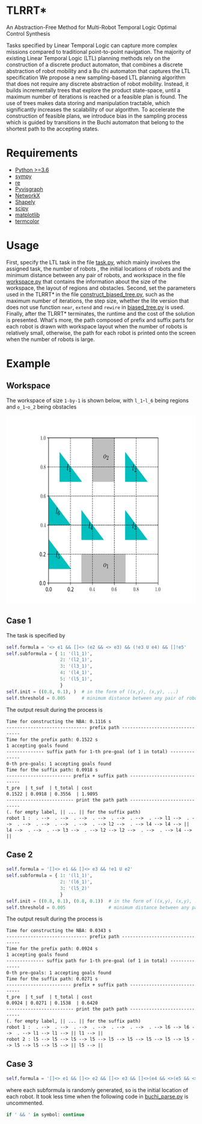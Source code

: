 # TLRRT*

An Abstraction-Free Method for Multi-Robot Temporal Logic Optimal Control Synthesis

Tasks specified by Linear Temporal Logic can capture more complex missions compared to traditional point-to-point navigation.
The majority of existing Linear Temporal Logic (LTL) planning methods rely on the construction of a discrete product 
automaton, that combines a discrete abstraction of robot mobility and a Bu ̈chi automaton that captures the LTL specification
We propose a new sampling-based LTL planning algorithm that does not require any discrete abstraction of robot mobility.
Instead, it builds incrementally trees that explore the product state-space, until a maximum number of iterations is
reached or a feasible plan is found. The use of trees makes data storing and manipulation tractable, which significantly
increases the scalability of our algorithm. To accelerate the construction of feasible plans, we introduce bias in the
sampling process which is guided by transitions in the Buchi automaton that belong to the shortest path to the accepting
states.

# Requirements
* [Python >=3.6](https://www.python.org/downloads/)
* [sympy](https://www.sympy.org/en/index.html)
* [re]()
* [Pyvisgraph](https://github.com/TaipanRex/pyvisgraph)
* [NetworkX](https://networkx.github.io)
* [Shapely](https://github.com/Toblerity/Shapely)
* [scipy](https://www.scipy.org)
* [matplotlib](https://matplotlib.org)
* [termcolor](https://pypi.org/project/termcolor/)

# Usage

First, specify the LTL task in the file [task.py](/task.py), which mainly involves the assigned task, the number of robots
, the initial locations of robots and the minimum distance between any pair of robots, and workspace in the file [workspace.py](/workspace.py) that contains the information 
about the size of the workspace, the layout of regions and obstacles. Second, set the parameters used in the TLRRT* in the
file [construct_biased_tree.py](/construct_biased_tree.py), such as the maximum number of iterations, the step size, whether the lite version that does not use function `near`, `extend` and `rewire` in 
[biased_tree.py](/biased_tree.py) is used. Finally, after the TLRRT* terminates, the runtime and the cost of the solution is 
presented. What's more, the path composed of prefix and suffix parts for each robot is drawn with workspace layout when the number of robots is relatively small, otherwise, the path for each
robot is printed onto the screen when the number of robots is large. 

# Example

## Workspace
The workspace of size `1-by-1` is shown below, with `l_1`-`l_6` being regions and `o_1`-`o_2` being obstacles
<p align="center">
<img src="workspace.png"  width="750" height="500">
</p>

## Case 1
The task is specified by 
```python
self.formula = '<> e1 && []<> (e2 && <> e3) && (!e3 U e4) && []!e5'
self.subformula = { 1: '(l1_1)',
                    2: '(l2_1)',
                    3: '(l3_1)',
                    4: '(l4_1)',
                    5: '(l5_1)',
                    }     
self.init = ((0.8, 0.1), )  # in the form of ((x,y), (x,y), ...)    
self.threshold = 0.005      # minimum distance between any pair of robots  
```
The output result during the process is 
```
Time for constructing the NBA: 0.1116 s
------------------------------ prefix path --------------------------------
Time for the prefix path: 0.1522 s
1 accepting goals found
-------------- suffix path for 1-th pre-goal (of 1 in total) --------------
0-th pre-goals: 1 accepting goals found
Time for the suffix path: 0.0918 s
------------------------ prefix + suffix path -----------------------------
t_pre  | t_suf  | t_total | cost
0.1522 | 0.0918 | 0.3556  | 1.9895
------------------------- print the path path -----------------------------
(. for empty label, || ... || for the suffix path)
robot 1 :  . -->  . -->  . -->  . -->  . -->  . -->  . --> l1 -->  . -->  . -->  . -->  . -->  . -->  . --> l2 -->  . --> l4 --> l4 --> || l4 -->  . -->  . --> l3 -->  . --> l2 --> l2 -->  . -->  . --> l4 --> || 
```
## Case 2
```python
self.formula = '[]<> e1 && []<> e3 && !e1 U e2'
self.subformula = { 1: '(l1_1)',
                    2: '(l6_1)',
                    3: '(l5_2)'
                    }
self.init = ((0.8, 0.1), (0.8, 0.1))  # in the form of ((x,y), (x,y), ...)    
self.threshold = 0.005                # minimum distance between any pair of robots                    
```
The output result during the process is 
```
Time for constructing the NBA: 0.0343 s
------------------------------ prefix path --------------------------------
Time for the prefix path: 0.0924 s
1 accepting goals found
-------------- suffix path for 1-th pre-goal (of 1 in total) --------------
0-th pre-goals: 1 accepting goals found
Time for the suffix path: 0.0271 s
------------------------ prefix + suffix path -----------------------------
t_pre  | t_suf  | t_total | cost
0.0924 | 0.0271 | 0.1538  | 0.6420
------------------------- print the path path -----------------------------
(. for empty label, || ... || for the suffix path)
robot 1 :  . -->  . -->  . -->  . -->  . -->  . -->  . --> l6 --> l6 -->  . --> l1 --> l1 --> || l1 --> || 
robot 2 : l5 --> l5 --> l5 --> l5 --> l5 --> l5 --> l5 --> l5 --> l5 --> l5 --> l5 --> l5 --> || l5 --> ||
```
## Case 3
```python
self.formula = '[]<> e1 && []<> e2 && []<> e3 && []<>(e4 && <>(e5 && <> e6)) && <> e7 && []<>e8 && (!e7 U e8)'
```
where each subformula is randomly generated, so is the initial location of each robot. It took less time when the following code in [buchi_parse.py](buchi_parse.py) is uncommented.
```python
if ' && ' in symbol: continue
```

